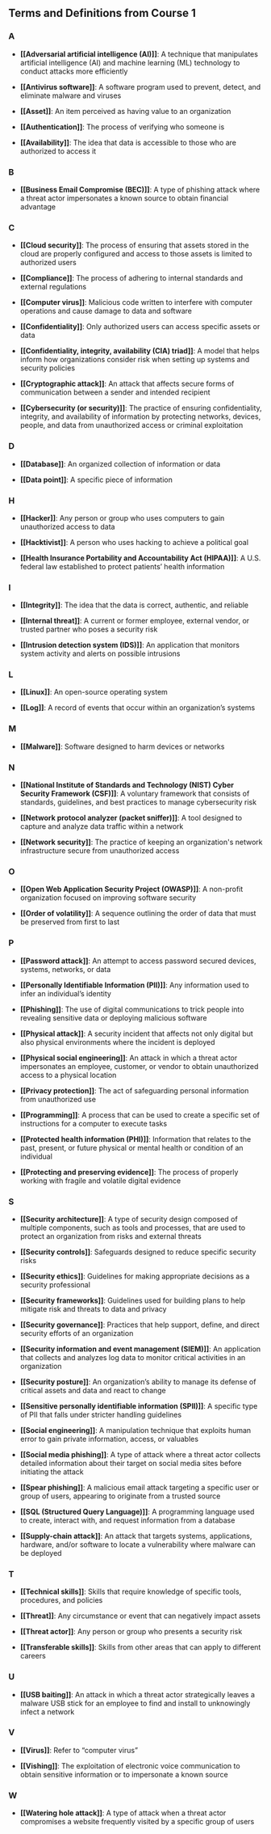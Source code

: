 ## Terms and Definitions from Course 1

### A

- **[[Adversarial artificial intelligence (AI)]]**: A technique that manipulates artificial intelligence (AI) and machine learning (ML) technology to conduct attacks more efficiently

- **[[Antivirus software]]**: A software program used to prevent, detect, and eliminate malware and viruses

- **[[Asset]]**: An item perceived as having value to an organization 

- **[[Authentication]]**: The process of verifying who someone is

- **[[Availability]]**: The idea that data is accessible to those who are authorized to access it

### B

- **[[Business Email Compromise (BEC)]]**: A type of phishing attack where a threat actor impersonates a known source to obtain financial advantage

### C

- **[[Cloud security]]**: The process of ensuring that assets stored in the cloud are properly configured and access to those assets is limited to authorized users

- **[[Compliance]]**: The process of adhering to internal standards and external regulations

- **[[Computer virus]]**: Malicious code written to interfere with computer operations and cause damage to data and software

- **[[Confidentiality]]**: Only authorized users can access specific assets or data

- **[[Confidentiality, integrity, availability (CIA) triad]]**: A model that helps inform how organizations consider risk when setting up systems and security policies

- **[[Cryptographic attack]]**: An attack that affects secure forms of communication between a sender and intended recipient

- **[[Cybersecurity (or security)]]**: The practice of ensuring confidentiality, integrity, and availability of information by protecting networks, devices, people, and data from unauthorized access or criminal exploitation

### D

- **[[Database]]**: An organized collection of information or data

- **[[Data point]]**: A specific piece of information

### H

- **[[Hacker]]**: Any person or group who uses computers to gain unauthorized access to data

- **[[Hacktivist]]**: A person who uses hacking to achieve a political goal

- **[[Health Insurance Portability and Accountability Act (HIPAA)]]**: A U.S. federal law established to protect patients’ health information

### I

- **[[Integrity]]**: The idea that the data is correct, authentic, and reliable

- **[[Internal threat]]**: A current or former employee, external vendor, or trusted partner who poses a security risk

- **[[Intrusion detection system (IDS)]]**: An application that monitors system activity and alerts on possible intrusions

### L

- **[[Linux]]**: An open-source operating system

- **[[Log]]**: A record of events that occur within an organization’s systems 

### M

- **[[Malware]]**: Software designed to harm devices or networks

### N

- **[[National Institute of Standards and Technology (NIST) Cyber Security Framework (CSF)]]**: A voluntary framework that consists of standards, guidelines, and best practices to manage cybersecurity risk

- **[[Network protocol analyzer (packet sniffer)]]**: A tool designed to capture and analyze data traffic within a network

- **[[Network security]]**: The practice of keeping an organization's network infrastructure secure from unauthorized access

### O

- **[[Open Web Application Security Project (OWASP)]]**: A non-profit organization focused on improving software security

- **[[Order of volatility]]**: A sequence outlining the order of data that must be preserved from first to last

### P

- **[[Password attack]]**: An attempt to access password secured devices, systems, networks, or data

- **[[Personally Identifiable Information (PII)]]**: Any information used to infer an individual’s identity

- **[[Phishing]]**: The use of digital communications to trick people into revealing sensitive data or deploying malicious software

- **[[Physical attack]]**: A security incident that affects not only digital but also physical environments where the incident is deployed

- **[[Physical social engineering]]**: An attack in which a threat actor impersonates an employee, customer, or vendor to obtain unauthorized access to a physical location

- **[[Privacy protection]]**: The act of safeguarding personal information from unauthorized use

- **[[Programming]]**: A process that can be used to create a specific set of instructions for a computer to execute tasks

- **[[Protected health information (PHI)]]**: Information that relates to the past, present, or future physical or mental health or condition of an individual

- **[[Protecting and preserving evidence]]**: The process of properly working with fragile and volatile digital evidence

### S

- **[[Security architecture]]**: A type of security design composed of multiple components, such as tools and processes, that are used to protect an organization from risks and external threats

- **[[Security controls]]**: Safeguards designed to reduce specific security risks

- **[[Security ethics]]**: Guidelines for making appropriate decisions as a security professional

- **[[Security frameworks]]**: Guidelines used for building plans to help mitigate risk and threats to data and privacy

- **[[Security governance]]**: Practices that help support, define, and direct security efforts of an organization

- **[[Security information and event management (SIEM)]]**: An application that collects and analyzes log data to monitor critical activities in an organization

- **[[Security posture]]**: An organization’s ability to manage its defense of critical assets and data and react to change 

- **[[Sensitive personally identifiable information (SPII)]]**: A specific type of PII that falls under stricter handling guidelines

- **[[Social engineering]]**: A manipulation technique that exploits human error to gain private information, access, or valuables

- **[[Social media phishing]]**: A type of attack where a threat actor collects detailed information about their target on social media sites before initiating the attack

- **[[Spear phishing]]**: A malicious email attack targeting a specific user or group of users, appearing to originate from a trusted source

- **[[SQL (Structured Query Language)]]**: A programming language used to create, interact with, and request information from a database

- **[[Supply-chain attack]]**: An attack that targets systems, applications, hardware, and/or software to locate a vulnerability where malware can be deployed

### T

- **[[Technical skills]]**: Skills that require knowledge of specific tools, procedures, and policies 

- **[[Threat]]**: Any circumstance or event that can negatively impact assets

- **[[Threat actor]]**: Any person or group who presents a security risk

- **[[Transferable skills]]**: Skills from other areas that can apply to different careers

### U

- **[[USB baiting]]**: An attack in which a threat actor strategically leaves a malware USB stick for an employee to find and install to unknowingly infect a network

### V

- **[[Virus]]**: Refer to “computer virus”

- **[[Vishing]]**: The exploitation of electronic voice communication to obtain sensitive information or to impersonate a known source

### W

- **[[Watering hole attack]]**: A type of attack when a threat actor compromises a website frequently visited by a specific group of users
